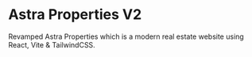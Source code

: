 # Astra Properties V2

Revamped Astra Properties which is a modern real estate website using React, Vite & TailwindCSS.
